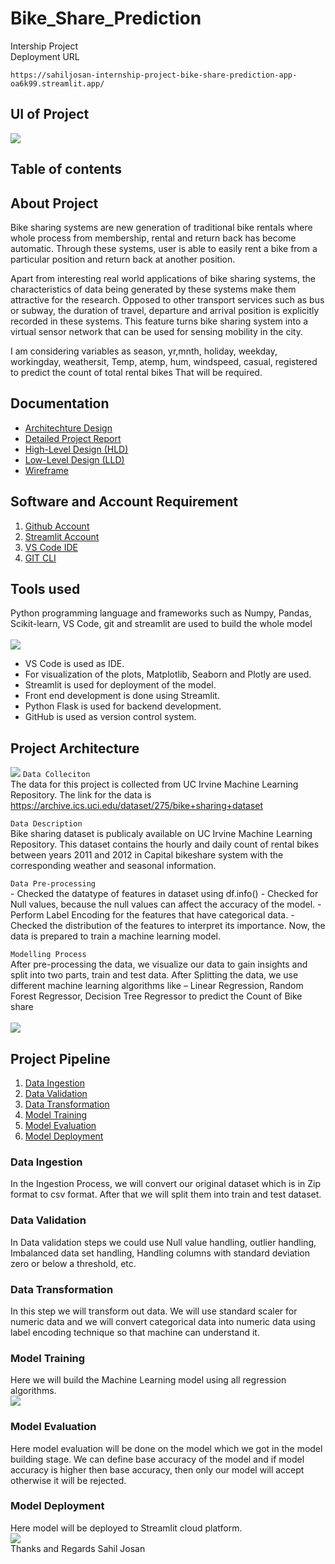 # Bike_Share_Prediction
Intership Project <br>
Deployment URL
```
https://sahiljosan-internship-project-bike-share-prediction-app-oa6k99.streamlit.app/
```
## UI of Project
[![](https://i.imgur.com/jwEZJCi.jpg])](https://youtu.be/WswH6Z0Z1-o)

## Table of contents



## About Project
Bike sharing systems are new generation of traditional bike rentals where whole process from membership, rental and return back has become automatic. Through these systems, user is able to easily rent a bike from a particular position and return back at another position. <br>

Apart from interesting real world applications of bike sharing systems, the characteristics of data being generated by these systems make them attractive for the research. Opposed to other transport services such as bus or subway, the duration of travel, departure and arrival position is explicitly recorded in these systems. This feature turns bike sharing system into a virtual sensor network that can be used for sensing mobility in the city. <br>

I am considering variables as season, yr,mnth, holiday, weekday, workingday, weathersit, Temp, atemp, hum, windspeed, casual, registered to predict the count of total rental bikes That will be required. <br>


## Documentation
- [Architechture Design](https://drive.google.com/file/d/1fjl6Bh-yNueGRfbugD6XAvTm1qynajng/view?usp=sharing)
- [Detailed Project Report](https://drive.google.com/file/d/1eqQ_QtK96_5nM0ilYaSKrAS-N2-gmprO/view?usp=sharing)
- [High-Level Design (HLD)](https://drive.google.com/file/d/1BatDRodWA36FKkqk4Vdf-n4leqmFdY1L/view?usp=sharing)
- [Low-Level Design (LLD)](https://drive.google.com/file/d/1f1HejFCB5Rxy3mlcs5Akijsl8Y4Nfzih/view?usp=sharing)
- [Wireframe](https://drive.google.com/file/d/1MycaOO3XoNX3VWBA9PockZFZXH6s35Z3/view?usp=sharing)


## Software and Account Requirement 
1. [Github Account](https://github.com/Sahiljosan)
2. [Streamlit Account](https://streamlit.io/)
3. [VS Code IDE](https://code.visualstudio.com/download)
4. [GIT CLI](https://git-scm.com/downloads)

## Tools used
Python programming language and frameworks such as Numpy, Pandas, Scikit-learn, VS Code, git and streamlit are used to build the whole model <br><br>
![](https://i.imgur.com/EutJMW9.jpg)
- VS Code is used as IDE.
- For visualization of the plots, Matplotlib, Seaborn and Plotly are used.
- Streamlit is used for deployment of the model.
- Front end development is done using Streamlit.
- Python Flask is used for backend development.
- GitHub is used as version control system.

## Project Architecture 
![](https://i.imgur.com/t3jmkkO.png)
`Data Colleciton` <br>
The data for this project is collected from UC Irvine Machine Learning Repository. The link for the data is https://archive.ics.uci.edu/dataset/275/bike+sharing+dataset

`Data Description` <br>
Bike sharing dataset is publicaly available on UC Irvine Machine Learning Repository. This dataset contains the hourly and daily count of rental bikes between years 2011 and 2012 in Capital bikeshare system with the corresponding weather and seasonal information.

`Data Pre-processing` <br>
    - Checked the datatype of features in dataset using df.info()
    - Checked for Null values, because the null values can affect the accuracy of the model.
    - Perform Label Encoding for the features that have categorical data.
    - Checked the distribution of the features to interpret its importance.
    Now, the data is prepared to train a machine learning model.
    
`Modelling Process` <br>
After pre-processing the data, we visualize our data to gain insights and split into two parts, train and test data. After Splitting the data, we use different machine learning algorithms like – Linear Regression, Random Forest Regressor, Decision Tree Regressor to predict the Count of Bike share <br><br>
![](https://i.imgur.com/RZK4Jxl.png)

## Project Pipeline 
1. [Data Ingestion](#data-ingestion)
2. [Data Validation](#data-validation)
3. [Data Transformation](#data-transformation)
4. [Model Training](#model-training)
5. [Model Evaluation](#model-evaluation)
6. [Model Deployment](#model-deployment)

### Data Ingestion
In the Ingestion Process, we will convert our original dataset which is in Zip format to csv format. After that we will split them into train and test dataset.

### Data Validation
In Data validation steps we could use Null value handling, outlier handling, Imbalanced data set handling, Handling columns with standard deviation zero or below a threshold, etc.

### Data Transformation
In this step we will transform out data. We will use standard scaler for numeric data and we will convert categorical data into numeric data using label encoding technique so that machine can understand it.

### Model Training
Here we will build the Machine Learning model using all regression algorithms.<br>
![](https://i.imgur.com/u11UVgW.png)

### Model Evaluation
Here model evaluation will be done on the model which we got in the model building stage. We can define base accuracy of the model and if model accuracy is higher then base accuracy, then only our model will accept otherwise it will be rejected.

### Model Deployment
Here model will be deployed to Streamlit cloud platform.<br>
![](https://i.imgur.com/AZ8RcV7.png)
<br>
Thanks and Regards 
Sahil Josan





